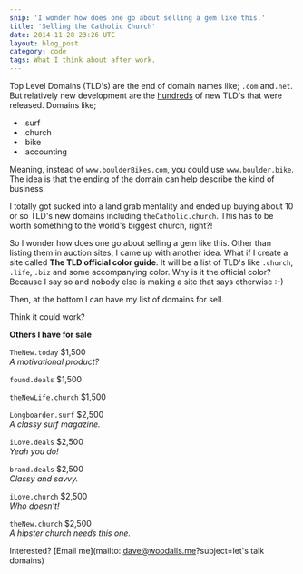 ```yaml
---
snip: 'I wonder how does one go about selling a gem like this.'
title: 'Selling the Catholic Church'
date: 2014-11-28 23:26 UTC
layout: blog_post
category: code
tags: What I think about after work.
---
```


Top Level Domains (TLD's) are the end of domain names like; `.com` and`.net`. But relatively new development are the [hundreds](http://en.wikipedia.org/wiki/List_of_Internet_top-level_domains#ICANN-era_generic_top-level_domains) of new TLD's that were released. Domains like;

- .surf
- .church
- .bike
- .accounting

Meaning, instead of `www.boulderBikes.com`, you could use `www.boulder.bike`. The idea is that the ending of the domain can help describe the kind of business.

I totally got sucked into a land grab mentality and ended up buying about 10 or so TLD's new domains including `theCatholic.church`. This has to be worth something to the world's biggest church, right?! 

So I wonder how does one go about selling a gem like this. Other than listing them in auction sites, I came up with another idea. What if I create a site called **The TLD official color guide**. It will be a list of TLD's like `.church`, `.life`, `.biz` and some accompanying color. Why is it the official color? Because I say so and nobody else is making a site that says otherwise :-)

Then, at the bottom I can have my list of domains for sell.

Think it could work?

**Others I have for sale**

`TheNew.today` $1,500 <br> _A motivational product?_

`found.deals` $1,500 <br> 

`theNewLife.church` $1,500 <br>

`Longboarder.surf` $2,500 <br> _A classy surf magazine._

`iLove.deals` $2,500 <br> 
_Yeah you do!_

`brand.deals` $2,500 <br>
_Classy and savvy._

`iLove.church` $2,500 <br> _Who doesn't!_

`theNew.church` $2,500 <br> _A hipster church needs this one._

Interested? [Email me](mailto: dave@woodalls.me?subject=let's talk domains)
